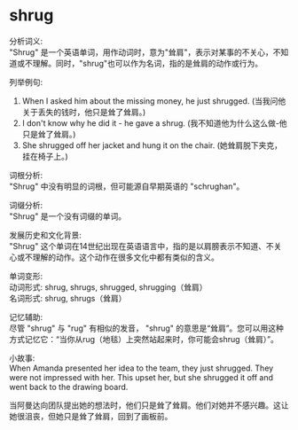 # shrug

分析词义:  
"Shrug" 是一个英语单词，用作动词时，意为"耸肩"，表示对某事的不关心，不知道或不理解。同时，"shrug"也可以作为名词，指的是耸肩的动作或行为。

  

列举例句:

  

1.  When I asked him about the missing money, he just shrugged. (当我问他关于丢失的钱时，他只是耸了耸肩。)
2.  I don't know why he did it - he gave a shrug. (我不知道他为什么这么做-他只是耸了耸肩。)
3.  She shrugged off her jacket and hung it on the chair. (她耸肩脱下夹克，挂在椅子上。)

  

词根分析:  
"Shrug" 中没有明显的词根，但可能源自早期英语的 "schrughan"。

  

词缀分析:  
"Shrug" 是一个没有词缀的单词。

  

发展历史和文化背景:  
"Shrug" 这个单词在14世纪出现在英语语言中，指的是以肩膀表示不知道、不关心或不理解的动作。这个动作在很多文化中都有类似的含义。

  

单词变形:  
动词形式: shrug, shrugs, shrugged, shrugging（耸肩）  
名词形式: shrug, shrugs（耸肩）

  

记忆辅助:  
尽管 "shrug" 与 "rug" 有相似的发音， "shrug" 的意思是“耸肩”。您可以用这种方式记忆它：“当你从rug（地毯）上突然站起来时，你可能会shrug（耸肩）”。

  

小故事:  
When Amanda presented her idea to the team, they just shrugged. They were not impressed with her. This upset her, but she shrugged it off and went back to the drawing board.

  

当阿曼达向团队提出她的想法时，他们只是耸了耸肩。他们对她并不感兴趣。这让她很沮丧，但她只是耸了耸肩，回到了画板前。

